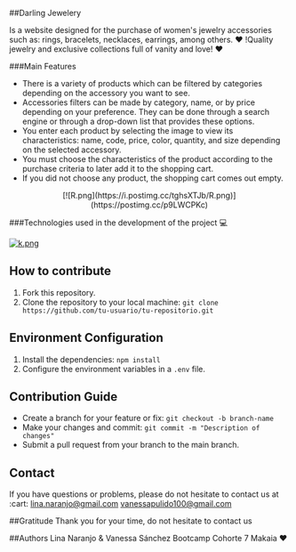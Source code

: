 ##Darling Jewelery

Is a website designed for the purchase of women's  jewelry accessories such as: rings, bracelets, necklaces, earrings, among others.
:heart:  !Quality jewelry and exclusive collections full of vanity and love! :heart:

###Main Features
- There is a variety of products which can be filtered by categories depending on the accessory you want to see.
- Accessories filters can be made by category, name, or by price depending on your preference. They can be done through a search engine or through a drop-down list that provides these options.
- You enter each product by selecting the image to view its characteristics: name, code, price, color, quantity, and size depending on the selected accessory.
- You must choose the characteristics of the product according to the purchase criteria to later add it to the shopping cart.
- If you did not choose any product, the shopping cart comes out empty.

<p align="center">
[![R.png](https://i.postimg.cc/tghsXTJb/R.png)](https://postimg.cc/p9LWCPKc)

###Technologies used in the development of the project
:computer:

[![k.png](https://i.postimg.cc/LsKj2GHc/k.png)](https://postimg.cc/CR7R4Pn7)

## How to contribute

1. Fork this repository.
2. Clone the repository to your local machine: `git clone https://github.com/tu-usuario/tu-repositorio.git`

## Environment Configuration

1. Install the dependencies: `npm install`
2. Configure the environment variables in a `.env` file.

## Contribution Guide

- Create a branch for your feature or fix: `git checkout -b branch-name`
- Make your changes and commit: `git commit -m "Description of changes"`
- Submit a pull request from your branch to the main branch.

## Contact

If you have questions or problems, please do not hesitate to contact us at
:cart:
lina.naranjo@gmail.com
vanessapulido100@gmail.com

##Gratitude
Thank you for your time, do not hesitate to contact us

##Authors
Lina Naranjo & Vanessa Sánchez
Bootcamp Cohorte 7 Makaia :heart:
